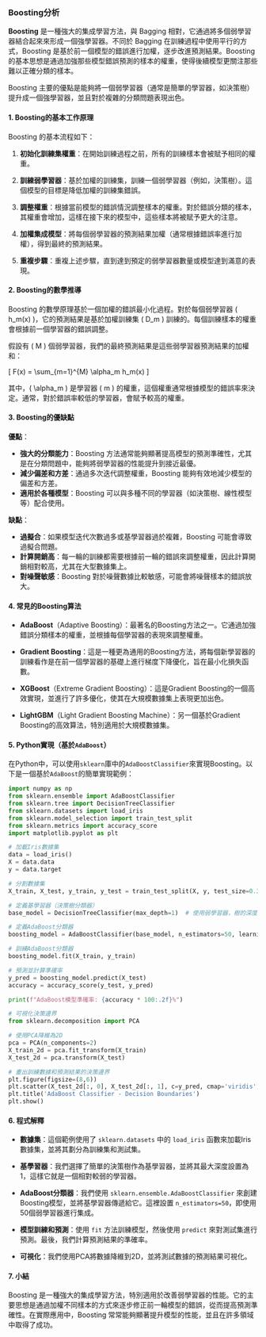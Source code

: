 ### Boosting分析

**Boosting** 是一種強大的集成學習方法，與 Bagging 相對，它通過將多個弱學習器結合起來來形成一個強學習器。不同於 Bagging 在訓練過程中使用平行的方式，Boosting 是基於前一個模型的錯誤進行加權，逐步改進預測結果。Boosting 的基本思想是通過加強那些模型錯誤預測的樣本的權重，使得後續模型更關注那些難以正確分類的樣本。

Boosting 主要的優點是能夠將一個弱學習器（通常是簡單的學習器，如決策樹）提升成一個強學習器，並且對於複雜的分類問題表現出色。

#### 1. Boosting的基本工作原理

Boosting 的基本流程如下：

1. **初始化訓練集權重**：在開始訓練過程之前，所有的訓練樣本會被賦予相同的權重。

2. **訓練弱學習器**：基於加權的訓練集，訓練一個弱學習器（例如，決策樹）。這個模型的目標是降低加權的訓練集錯誤。

3. **調整權重**：根據當前模型的錯誤情況調整樣本的權重。對於錯誤分類的樣本，其權重會增加，這樣在接下來的模型中，這些樣本將被賦予更大的注意。

4. **加權集成模型**：將每個弱學習器的預測結果加權（通常根據錯誤率進行加權），得到最終的預測結果。

5. **重複步驟**：重複上述步驟，直到達到預定的弱學習器數量或模型達到滿意的表現。

#### 2. Boosting的數學推導

Boosting 的數學原理基於一個加權的錯誤最小化過程。對於每個弱學習器 \( h_m(x) \)，它的預測結果是基於加權訓練集 \( D_m \) 訓練的。每個訓練樣本的權重會根據前一個學習器的錯誤調整。

假設有 \( M \) 個弱學習器，我們的最終預測結果是這些弱學習器預測結果的加權和：

\[
F(x) = \sum_{m=1}^{M} \alpha_m h_m(x)
\]

其中，\( \alpha_m \) 是學習器 \( m \) 的權重，這個權重通常根據模型的錯誤率來決定。通常，對於錯誤率較低的學習器，會賦予較高的權重。

#### 3. Boosting的優缺點

**優點**：
- **強大的分類能力**：Boosting 方法通常能夠顯著提高模型的預測準確性，尤其是在分類問題中，能夠將弱學習器的性能提升到接近最優。
- **減少偏差和方差**：通過多次迭代調整權重，Boosting 能夠有效地減少模型的偏差和方差。
- **適用於各種模型**：Boosting 可以與多種不同的學習器（如決策樹、線性模型等）配合使用。

**缺點**：
- **過擬合**：如果模型迭代次數過多或基學習器過於複雜，Boosting 可能會導致過擬合問題。
- **計算開銷高**：每一輪的訓練都需要根據前一輪的錯誤來調整權重，因此計算開銷相對較高，尤其在大型數據集上。
- **對噪聲敏感**：Boosting 對於噪聲數據比較敏感，可能會將噪聲樣本的錯誤放大。

#### 4. 常見的Boosting算法

- **AdaBoost**（Adaptive Boosting）：最著名的Boosting方法之一。它通過加強錯誤分類樣本的權重，並根據每個學習器的表現來調整權重。
  
- **Gradient Boosting**：這是一種更為通用的Boosting方法，將每個新學習器的訓練看作是在前一個學習器的基礎上進行梯度下降優化，旨在最小化損失函數。

- **XGBoost**（Extreme Gradient Boosting）：這是Gradient Boosting的一個高效實現，並進行了許多優化，使其在大規模數據集上表現更加出色。

- **LightGBM**（Light Gradient Boosting Machine）：另一個基於Gradient Boosting的高效算法，特別適用於大規模數據集。

#### 5. Python實現（基於`AdaBoost`）

在Python中，可以使用`sklearn`庫中的`AdaBoostClassifier`來實現Boosting。以下是一個基於`AdaBoost`的簡單實現範例：

```python
import numpy as np
from sklearn.ensemble import AdaBoostClassifier
from sklearn.tree import DecisionTreeClassifier
from sklearn.datasets import load_iris
from sklearn.model_selection import train_test_split
from sklearn.metrics import accuracy_score
import matplotlib.pyplot as plt

# 加載Iris數據集
data = load_iris()
X = data.data
y = data.target

# 分割數據集
X_train, X_test, y_train, y_test = train_test_split(X, y, test_size=0.3, random_state=42)

# 定義基學習器（決策樹分類器）
base_model = DecisionTreeClassifier(max_depth=1)  # 使用弱學習器，樹的深度設為1

# 定義AdaBoost分類器
boosting_model = AdaBoostClassifier(base_model, n_estimators=50, learning_rate=1.0, random_state=42)

# 訓練AdaBoost分類器
boosting_model.fit(X_train, y_train)

# 預測並計算準確率
y_pred = boosting_model.predict(X_test)
accuracy = accuracy_score(y_test, y_pred)

print(f"AdaBoost模型準確率: {accuracy * 100:.2f}%")

# 可視化決策邊界
from sklearn.decomposition import PCA

# 使用PCA降維為2D
pca = PCA(n_components=2)
X_train_2d = pca.fit_transform(X_train)
X_test_2d = pca.transform(X_test)

# 畫出訓練數據和預測結果的決策邊界
plt.figure(figsize=(8,6))
plt.scatter(X_test_2d[:, 0], X_test_2d[:, 1], c=y_pred, cmap='viridis', marker='o', edgecolor='k', s=100)
plt.title('AdaBoost Classifier - Decision Boundaries')
plt.show()
```

#### 6. 程式解釋

- **數據集**：這個範例使用了 `sklearn.datasets` 中的 `load_iris` 函數來加載Iris數據集，並將其劃分為訓練集和測試集。
  
- **基學習器**：我們選擇了簡單的決策樹作為基學習器，並將其最大深度設置為1，這樣它就是一個相對較弱的學習器。

- **AdaBoost分類器**：我們使用 `sklearn.ensemble.AdaBoostClassifier` 來創建Boosting模型，並將基學習器傳遞給它。這裡設置 `n_estimators=50`，即使用50個弱學習器進行集成。

- **模型訓練和預測**：使用 `fit` 方法訓練模型，然後使用 `predict` 來對測試集進行預測。最後，我們計算預測結果的準確率。

- **可視化**：我們使用PCA將數據降維到2D，並將測試數據的預測結果可視化。

#### 7. 小結

Boosting 是一種強大的集成學習方法，特別適用於改善弱學習器的性能。它的主要思想是通過加權不同樣本的方式來逐步修正前一輪模型的錯誤，從而提高預測準確性。在實際應用中，Boosting 常常能夠顯著提升模型的性能，並且在許多領域中取得了成功。